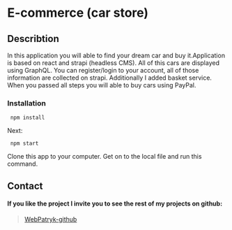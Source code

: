 # E-commerce (car store)


## Describtion

In this application you will able to find your dream car and buy it.Application is based on react and strapi (headless CMS).
All of this cars are displayed using GraphQL. You can register/login to your account, all of those information are collected on strapi.
Additionally I added basket service. When you passed all steps you will able to buy cars using PayPal.                       


### Installation 

``` Usage
 npm install 
```
Next:

``` Usage
 npm start 
```
Clone this app to your computer. Get on to the local file and run this command.




## Contact

#### If you like the project I invite you to see the rest of my projects on github:

> [WebPatryk-github](https://github.com/WebPatryk)
